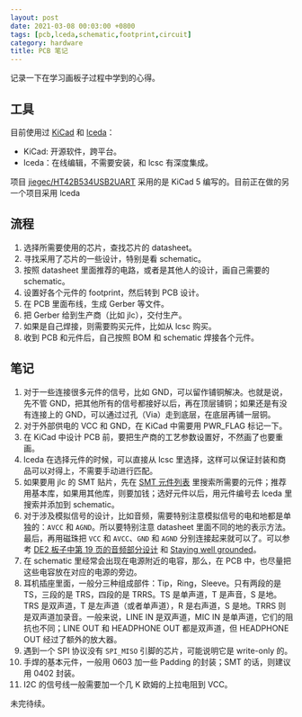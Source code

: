 ```yaml
---
layout: post
date: 2021-03-08 00:03:00 +0800
tags: [pcb,lceda,schematic,footprint,circuit]
category: hardware
title: PCB 笔记
---
```


记录一下在学习画板子过程中学到的心得。

## 工具

目前使用过 [KiCad](https://kicad.org/) 和 [lceda](https://lceda.cn/)：

- KiCad: 开源软件，跨平台。
- lceda：在线编辑，不需要安装，和 lcsc 有深度集成。

项目 [jiegec/HT42B534USB2UART](https://github.com/jiegec/HT42B534USB2UART) 采用的是 KiCad 5 编写的。目前正在做的另一个项目采用 lceda

## 流程

1. 选择所需要使用的芯片，查找芯片的 datasheet。
2. 寻找采用了芯片的一些设计，特别是看 schematic。
3. 按照 datasheet 里面推荐的电路，或者是其他人的设计，画自己需要的 schematic。
4. 设置好各个元件的 footprint，然后转到 PCB 设计。
5. 在 PCB 里面布线，生成 Gerber 等文件。
6. 把 Gerber 给到生产商（比如 jlc），交付生产。
7. 如果是自己焊接，则需要购买元件，比如从 lcsc 购买。
8. 收到 PCB 和元件后，自己按照 BOM 和 schematic 焊接各个元件。

## 笔记

1. 对于一些连接很多元件的信号，比如 GND，可以留作铺铜解决。也就是说，先不管 GND，把其他所有的信号都接好以后，再在顶层铺铜；如果还是有没有连接上的 GND，可以通过过孔（Via）走到底层，在底层再铺一层铜。
2. 对于外部供电的 VCC 和 GND，在 KiCad 中需要用 PWR_FLAG 标记一下。
3. 在 KiCad 中设计 PCB 前，要把生产商的工艺参数设置好，不然画了也要重画。
4. lceda 在选择元件的时候，可以直接从 lcsc 里选择，这样可以保证封装和商品可以对得上，不需要手动进行匹配。
5. 如果要用 jlc 的 SMT 贴片，先在 [SMT 元件列表](https://www.jlc.com/portal/smtComponentList.html) 里搜索所需要的元件；推荐用基本库，如果用其他库，则要加钱；选好元件以后，用元件编号去 lceda 里搜索并添加到 schematic。
6. 对于涉及模拟信号的设计，比如音频，需要特别注意模拟信号的电和地都是单独的：`AVCC` 和 `AGND`。所以要特别注意 datasheet 里面不同的地的表示方法。最后，再用磁珠把 `VCC` 和 `AVCC`、`GND` 和 `AGND` 分别连接起来就可以了。可以参考 [DE2 板子中第 19 页的音频部分设计](https://wiki.bu.ost.ch/infoportal/_media/fpga/cyclone_iv/de2_115_schematic.pdf) 和 [Staying well grounded](https://www.analog.com/en/analog-dialogue/articles/staying-well-grounded.html)。
7. 在 schematic 里经常会出现在电源附近的电容，那么，在 PCB 中，也尽量把这些电容放在对应的电源的旁边。
8. 耳机插座里面，一般分三种组成部件：Tip，Ring，Sleeve。只有两段的是 TS，三段的是 TRS，四段的是 TRRS。TS 是单声道，T 是声音，S 是地。TRS 是双声道，T 是左声道（或者单声道），R 是右声道，S 是地。TRRS 则是双声道加录音。一般来说，LINE IN 是双声道，MIC IN 是单声道，它们的阻抗也不同；LINE OUT 和 HEADPHONE OUT 都是双声道，但 HEADPHONE OUT 经过了额外的放大器。
9. 遇到一个 SPI 协议没有 `SPI_MISO` 引脚的芯片，可能说明它是 write-only 的。
10. 手焊的基本元件，一般用 0603 加一些 Padding 的封装；SMT 的话，则建议用 0402 封装。
11. I2C 的信号线一般需要加一个几 K 欧姆的上拉电阻到 VCC。

未完待续。